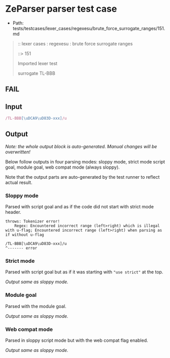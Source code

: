 # ZeParser parser test case

- Path: tests/testcases/lexer_cases/regexesu/brute_force_surrogate_ranges/151.md

> :: lexer cases : regexesu : brute force surrogate ranges
>
> ::> 151
>
> Imported lexer test
>
> surrogate TL-BBB

## FAIL

## Input

`````js
/TL-BBB[\uDCA9\uD83D-xxx]/u
`````

## Output

_Note: the whole output block is auto-generated. Manual changes will be overwritten!_

Below follow outputs in four parsing modes: sloppy mode, strict mode script goal, module goal, web compat mode (always sloppy).

Note that the output parts are auto-generated by the test runner to reflect actual result.

### Sloppy mode

Parsed with script goal and as if the code did not start with strict mode header.

`````
throws: Tokenizer error!
    Regex: Encountered incorrect range (left>right) which is illegal with u-flag; Encountered incorrect range (left>right) when parsing as if without u-flag

/TL-BBB[\uDCA9\uD83D-xxx]/u
^------- error
`````

### Strict mode

Parsed with script goal but as if it was starting with `"use strict"` at the top.

_Output same as sloppy mode._

### Module goal

Parsed with the module goal.

_Output same as sloppy mode._

### Web compat mode

Parsed in sloppy script mode but with the web compat flag enabled.

_Output same as sloppy mode._
